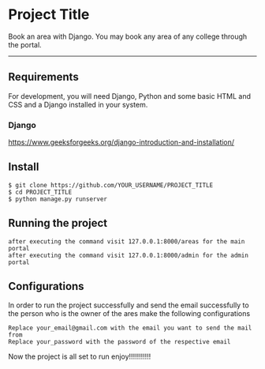 # Project Title

Book an area with Django.
You may book any area of any college through the portal.

---
## Requirements

For development, you will need Django, Python and some basic HTML and CSS and a Django installed in your system.

### Django
https://www.geeksforgeeks.org/django-introduction-and-installation/


## Install

    $ git clone https://github.com/YOUR_USERNAME/PROJECT_TITLE
    $ cd PROJECT_TITLE
    $ python manage.py runserver

## Running the project

    after executing the command visit 127.0.0.1:8000/areas for the main portal
    after executing the command visit 127.0.0.1:8000/admin for the admin portal

## Configurations
In order to run the project successfully and send the email successfully to the person who is the owner of the ares make the following configurations
    
    Replace your_email@gmail.com with the email you want to send the mail from
    Replace your_password with the password of the respective email

Now the project is all set to run enjoy!!!!!!!!!!!